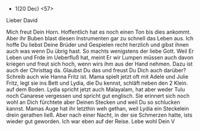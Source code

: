 + 1(20 Dec) <57>

Lieber David

Mich freut Dein Horn. Hoffentlich hat es noch einen Ton bis dies ankommt. Aber ihr Buben blast diesen Instrumenten gar zu schnell das Leben aus. Ich hoffe Du liebst Deine Brüder und Gespielen recht herzlich und gibst ihnen auch was wenn Du übrig hast. So machts wenigstens der liebe Gott. Weil Er Leben und Frde im Ueberfluß hat, meint Er wir Lumpen müssen auch davon kriegen und freut sich hoch, wenn wirs ihm aus der Hand nehmen. Dazu ist auch der Christtag da. Glaubst Du das und freust Du Dich auch darüber? 
Schreib auch wie Hanna Fritz ist. Mama spielt jetzt oft mit Adele und Julie Fritz, legt sie ins Bett und Lydia, die Du kennst, schläft neben den 2 Klein. auf dem Boden. Lydia spricht jetzt auch Malayalam, hat aber weder Tulu noch Canarese vergessen und spricht gut englisch. Sie erinnert sich noch wohl an Dich fürchtete aber Deinen Stecken und weil Du so schlucken kannst. Mamas Auge hat ihr letzthin weh gethan, weil Lydia ein Steckelein drein gerathen ließ. Aber nach einer Nacht, in der sie Schmerzen hatte, ists wieder gut geworden. Ich war eben auf der Reise. Lebe wohl Dein V 

